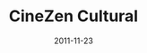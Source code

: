 ---
layout: post
category: portfolio
title: "CineZen Cultural"
link: "http://www.behance.net/gallery/13024685/CineZen-Cultural"
date: "2011-11-23"
postdate: "Novembro/2011"
banner: "https://mir-s3-cdn-cf.behance.net/project_modules/1400_opt_1/1ff32513024685.5634f428ea741.jpg"
description: "Arquitetura da informação, experiência do usuário, concepção de interface e integração com Wordpress"
---